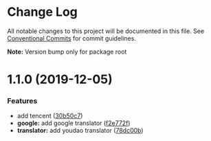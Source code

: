 # Change Log

All notable changes to this project will be documented in this file.
See [Conventional Commits](https://conventionalcommits.org) for commit guidelines.



**Note:** Version bump only for package root





# 1.1.0 (2019-12-05)


### Features

* add tencent ([30b50c7](https://github.com/OpenTranslate/OpenTranslate/commit/30b50c7))
* **google:** add google translator ([f2e772f](https://github.com/OpenTranslate/OpenTranslate/commit/f2e772f))
* **translator:** add youdao translator ([78dc00b](https://github.com/OpenTranslate/OpenTranslate/commit/78dc00b))
